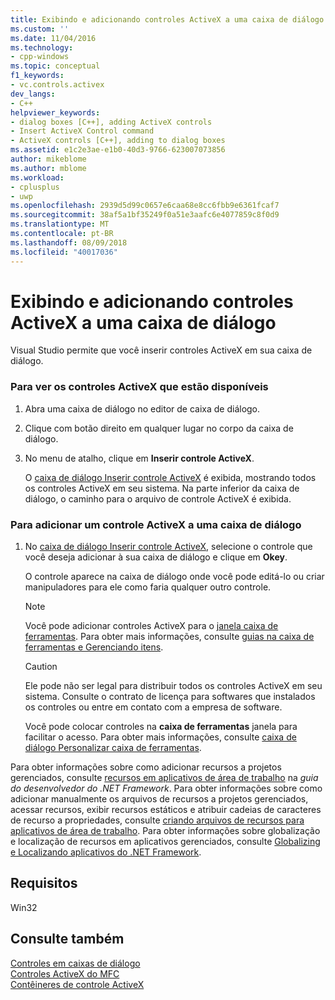 ```yaml
---
title: Exibindo e adicionando controles ActiveX a uma caixa de diálogo | Microsoft Docs
ms.custom: ''
ms.date: 11/04/2016
ms.technology:
- cpp-windows
ms.topic: conceptual
f1_keywords:
- vc.controls.activex
dev_langs:
- C++
helpviewer_keywords:
- dialog boxes [C++], adding ActiveX controls
- Insert ActiveX Control command
- ActiveX controls [C++], adding to dialog boxes
ms.assetid: e1c2e3ae-e1b0-40d3-9766-623007073856
author: mikeblome
ms.author: mblome
ms.workload:
- cplusplus
- uwp
ms.openlocfilehash: 2939d5d99c0657e6caa68e8cc6fbb9e6361fcaf7
ms.sourcegitcommit: 38af5a1bf35249f0a51e3aafc6e4077859c8f0d9
ms.translationtype: MT
ms.contentlocale: pt-BR
ms.lasthandoff: 08/09/2018
ms.locfileid: "40017036"
---
```

# <a name="viewing-and-adding-activex-controls-to-a-dialog-box"></a>Exibindo e adicionando controles ActiveX a uma caixa de diálogo
Visual Studio permite que você inserir controles ActiveX em sua caixa de diálogo.  
  
### <a name="to-see-the-activex-controls-you-have-available"></a>Para ver os controles ActiveX que estão disponíveis  
  
1.  Abra uma caixa de diálogo no editor de caixa de diálogo.  
  
2.  Clique com botão direito em qualquer lugar no corpo da caixa de diálogo.  
  
3.  No menu de atalho, clique em **Inserir controle ActiveX**.  
  
     O [caixa de diálogo Inserir controle ActiveX](../windows/insert-activex-control-dialog-box.md) é exibida, mostrando todos os controles ActiveX em seu sistema. Na parte inferior da caixa de diálogo, o caminho para o arquivo de controle ActiveX é exibida.  
  
### <a name="to-add-an-activex-control-to-a-dialog-box"></a>Para adicionar um controle ActiveX a uma caixa de diálogo  
  
1.  No [caixa de diálogo Inserir controle ActiveX](../windows/insert-activex-control-dialog-box.md), selecione o controle que você deseja adicionar à sua caixa de diálogo e clique em **Okey**.  
  
     O controle aparece na caixa de diálogo onde você pode editá-lo ou criar manipuladores para ele como faria qualquer outro controle.  
  
    > [!NOTE]
    >  Você pode adicionar controles ActiveX para o [janela caixa de ferramentas](/visualstudio/ide/reference/toolbox). Para obter mais informações, consulte [guias na caixa de ferramentas e Gerenciando itens](http://msdn.microsoft.com/21285050-cadd-455a-b1f5-a2289a89c4db).  
  
    > [!CAUTION]
    >  Ele pode não ser legal para distribuir todos os controles ActiveX em seu sistema. Consulte o contrato de licença para softwares que instalados os controles ou entre em contato com a empresa de software.  
  
     Você pode colocar controles na **caixa de ferramentas** janela para facilitar o acesso. Para obter mais informações, consulte [caixa de diálogo Personalizar caixa de ferramentas](http://msdn.microsoft.com/bd07835f-18a8-433e-bccc-7141f65263bb).  
  
 Para obter informações sobre como adicionar recursos a projetos gerenciados, consulte [recursos em aplicativos de área de trabalho](/dotnet/framework/resources/index) na *guia do desenvolvedor do .NET Framework*. Para obter informações sobre como adicionar manualmente os arquivos de recursos a projetos gerenciados, acessar recursos, exibir recursos estáticos e atribuir cadeias de caracteres de recurso a propriedades, consulte [criando arquivos de recursos para aplicativos de área de trabalho](/dotnet/framework/resources/creating-resource-files-for-desktop-apps). Para obter informações sobre globalização e localização de recursos em aplicativos gerenciados, consulte [Globalizing e Localizando aplicativos do .NET Framework](/dotnet/standard/globalization-localization/index).  
  
## <a name="requirements"></a>Requisitos  
 Win32  
  
## <a name="see-also"></a>Consulte também  
 [Controles em caixas de diálogo](../windows/controls-in-dialog-boxes.md)   
 [Controles ActiveX do MFC](../mfc/mfc-activex-controls.md)   
 [Contêineres de controle ActiveX](../mfc/activex-control-containers.md)